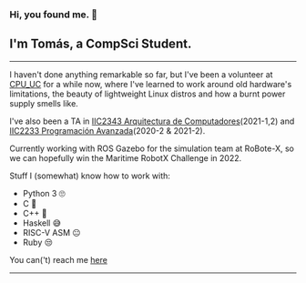 ### Hi, you found me. 👋
## I'm Tomás, a CompSci Student.
---
I haven't done anything remarkable so far, but I've been a volunteer at [CPU_UC](https://www.instagram.com/cpu_uc/) for a while now, where I've learned to work around old hardware's limitations, the beauty of lightweight Linux distros and how a burnt power supply smells like.

I've also been a TA in [IIC2343 Arquitectura de Computadores](https://github.com/IIC2343)(2021-1,2) and [IIC2233 Programación Avanzada](https://github.com/IIC2233)(2020-2 & 2021-2).

Currently working with ROS Gazebo for the simulation team at RoBote-X, so we can hopefully win the Maritime RobotX Challenge in 2022.

Stuff I (somewhat) know how to work with:

 - Python 3 🙄
 - C 💖
 - C++ 🤖 
 - Haskell 😅
 - RISC-V ASM 😐
 - Ruby 😒

You can('t) reach me [here](https://tocococa.github.io/)

---

